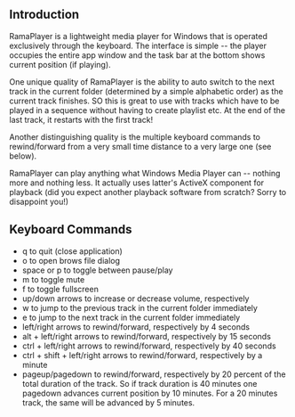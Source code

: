 ﻿Introduction
--------------------

RamaPlayer is a lightweight media player for Windows that is operated exclusively through the keyboard. The interface is simple -- the player occupies the entire app window and the task bar at the bottom shows current position (if playing).

One unique quality of RamaPlayer is the ability to auto switch to the next track in the current folder (determined by a simple alphabetic order) as the current track finishes. SO this is great to use with tracks which have to be played in a sequence without having to create playlist etc. At the end of the last track, it restarts with the first track!

Another distinguishing quality is the multiple keyboard commands to rewind/forward from a very small time distance to a very large one (see below).

RamaPlayer can play anything what Windows Media Player  can -- nothing more and nothing less. It actually uses latter's ActiveX component for playback (did you expect another playback software from scratch? Sorry to disappoint you!)

Keyboard Commands
--------------------

- q to quit (close application)
- o to open brows file dialog
- space or p to toggle between pause/play
- m to toggle mute
- f to toggle fullscreen
- up/down arrows to increase or decrease volume, respectively
- w to jump to the previous track in the current folder immediately
- e to jump to the next track in the current folder immediately
- left/right arrows to rewind/forward, respectively by 4 seconds
- alt + left/right arrows to rewind/forward, respectively by 15 seconds
- ctrl + left/right arrows to rewind/forward, respectively by 40 seconds
- ctrl + shift + left/right arrows to rewind/forward, respectively by a minute
- pageup/pagedown  to rewind/forward, respectively by 20 percent of the total duration of the track. So if track duration is 40 minutes one pagedown advances current position by 10 minutes. For a 20 minutes track, the same will be advanced by 5 minutes.


